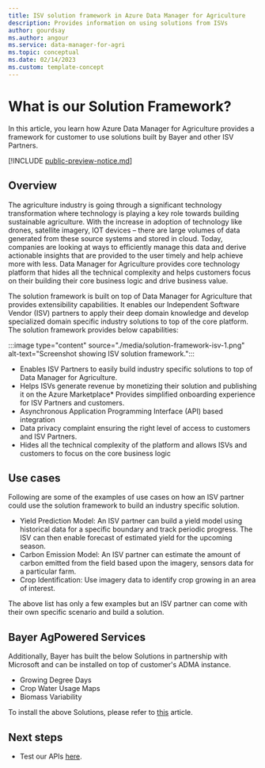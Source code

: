 ```yaml
---
title: ISV solution framework in Azure Data Manager for Agriculture
description: Provides information on using solutions from ISVs 
author: gourdsay
ms.author: angour
ms.service: data-manager-for-agri
ms.topic: conceptual
ms.date: 02/14/2023
ms.custom: template-concept
---
```


# What is our Solution Framework?

In this article, you learn how Azure Data Manager for Agriculture provides a framework for customer to use solutions built by Bayer and other ISV Partners.

[!INCLUDE [public-preview-notice.md](includes/public-preview-notice.md)]

## Overview

The agriculture industry is going through a significant technology transformation where technology is playing a key role towards building sustainable agriculture.  With the increase in adoption of technology like drones, satellite imagery, IOT devices – there are large volumes of data generated from these source systems and stored in cloud. Today, companies are looking at ways to efficiently manage this data and derive actionable insights that are provided to the user timely and help achieve more with less. Data Manager for Agriculture provides core technology platform that hides all the technical complexity and helps customers focus on their building their core business logic and drive business value.

The solution framework is built on top of Data Manager for Agriculture that provides extensibility capabilities. It enables our Independent Software Vendor (ISV) partners to apply their deep domain knowledge and develop specialized domain specific industry solutions to top of the core platform.  The solution framework provides below capabilities:

:::image type="content" source="./media/solution-framework-isv-1.png" alt-text="Screenshot showing ISV solution framework.":::

* Enables ISV Partners to easily build industry specific solutions to top of Data Manager for Agriculture.  
* Helps ISVs generate revenue by monetizing their solution and publishing it on the Azure Marketplace* Provides simplified onboarding experience for ISV Partners and customers.
* Asynchronous Application Programming Interface (API) based integration
* Data privacy complaint ensuring the right level of access to customers and ISV Partners.
* Hides all the technical complexity of the platform and allows ISVs and customers to focus on the core business logic

## Use cases

 Following are some of the examples of use cases on how an ISV partner could use the solution framework to build an industry specific solution.

* Yield Prediction Model: An ISV partner can build a yield model using historical data for a specific boundary and track periodic progress. The ISV can then enable forecast of estimated yield for the upcoming season.
* Carbon Emission Model: An ISV partner can estimate the amount of carbon emitted from the field based upon the imagery, sensors data for a particular farm.
* Crop Identification: Use imagery data to identify crop growing in an area of interest.

The above list has only a few examples but an ISV partner can come with their own specific scenario and build a solution. 

## Bayer AgPowered Services

Additionally, Bayer has built the below Solutions in partnership with Microsoft and can be installed on top of customer's ADMA instance.
* Growing Degree Days
* Crop Water Usage Maps
* Biomass Variability

To install the above Solutions, please refer to [this](./how-to-set-up-isv-solution.md) article.

## Next steps

* Test our APIs [here](/rest/api/data-manager-for-agri).